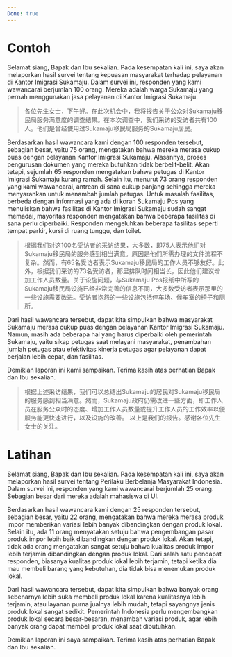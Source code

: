 ```yaml
---
Done: true
---
```


# Contoh

Selamat siang, Bapak dan Ibu sekalian. Pada kesempatan kali ini, saya akan melaporkan hasil survei tentang kepuasan masyarakat terhadap pelayanan di Kantor Imigrasi Sukamaju. Dalam survei ini, responden yang kami wawancarai berjumlah 100 orang. Mereka adalah warga Sukamaju yang pernah menggunakan jasa pelayanan di Kantor Imigrasi Sukamaju.

> 各位先生女士，下午好。在此次机会中，我将报告关于公众对Sukamaju移民局服务满意度的调查结果。在本次调查中，我们采访的受访者共有100人。他们是曾经使用过Sukamaju移民局服务的Sukamaju居民。

Berdasarkan hasil wawancara kami dengan 100 responden tersebut, sebagian besar, yaitu 75 orang, mengatakan bahwa mereka merasa cukup puas dengan pelayanan Kantor Imigrasi Sukamaju. Alasannya, proses pengurusan dokumen yang mereka butuhkan tidak berbelit-belit. Akan tetapi, sejumlah 65 responden mengatakan bahwa petugas di Kantor Imigrasi Sukamaju kurang ramah. Selain itu, menurut 73 orang responden yang kami wawancarai, antrean di sana cukup panjang sehingga mereka menyarankan untuk menambah jumlah petugas. Untuk masalah fasilitas, berbeda dengan informasi yang ada di koran Sukamaju Pos yang menuliskan bahwa fasilitas di Kantor Imigrasi Sukamaju sudah sangat memadai, mayoritas responden mengatakan bahwa beberapa fasilitas di sana perlu diperbaiki. Responden mengeluhkan beberapa fasilitas seperti tempat parkir, kursi di ruang tunggu, dan toilet.

> 根据我们对这100名受访者的采访结果，大多数，即75人表示他们对Sukamaju移民局的服务感到相当满意。原因是他们所需办理的文件流程不复杂。然而，有65名受访者表示Sukamaju移民局的工作人员不够友好。此外，根据我们采访的73名受访者，那里排队时间相当长，因此他们建议增加工作人员数量。关于设施问题，与Sukamaju Pos报纸中所写的Sukamaju移民局设施已经非常完善的信息不同，大多数受访者表示那里的一些设施需要改进。受访者抱怨的一些设施包括停车场、候车室的椅子和厕所。

Dari hasil wawancara tersebut, dapat kita simpulkan bahwa masyarakat Sukamaju merasa cukup puas dengan pelayanan Kantor Imigrasi Sukamaju. Namun, masih ada beberapa hal yang harus diperbaiki oleh pemerintah Sukamaju, yaitu sikap petugas saat melayani masyarakat, penambahan jumlah petugas atau efektivitas kinerja petugas agar pelayanan dapat berjalan lebih cepat, dan fasilitas.

Demikian laporan ini kami sampaikan. Terima kasih atas perhatian Bapak dan Ibu sekalian.

> 根据上述采访结果，我们可以总结出Sukamaju的居民对Sukamaju移民局的服务感到相当满意。然而，Sukamaju政府仍需改进一些方面，即工作人员在服务公众时的态度、增加工作人员数量或提升工作人员的工作效率以便服务能更快速进行，以及设施的改善。
> 以上是我们的报告。感谢各位先生女士的关注。

# Latihan

Selamat siang, Bapak dan Ibu sekalian. Pada kesempatan kali ini, saya akan melaporkan hasil survei tentang Perilaku Berbelanja Masyarakat Indonesia. Dalam survei ini, responden yang kami wawancarai berjumlah 25 orang. Sebagian besar dari mereka adalah mahasiswa di UI.

Berdasarkan hasil wawancara kami dengan 25 responden tersebut, sebagian besar, yaitu 22 orang, mengatakan bahwa mereka merasa produk impor memberikan variasi lebih banyak dibandingkan dengan produk lokal. Selain itu, ada 11 orang menyatakan setuju bahwa pengembangan pasar produk impor lebih baik dibandingkan dengan produk lokal. Akan tetapi, tidak ada orang mengatakan sangat setuju bahwa kualitas produk impor lebih terjamin dibandingkan dengan produk lokal. Dari salah satu pendapat responden, biasanya kualitas produk lokal lebih terjamin, tetapi ketika dia mau membeli barang yang kebutuhan, dia tidak bisa menemukan produk lokal.

Dari hasil wawancara tersebut, dapat kita simpulkan bahwa banyak orang sebenarnya lebih suka membeli produk lokal karena kualitasnya lebih terjamin, atau layanan purna jualnya lebih mudah, tetapi sayangnya jenis produk lokal sangat sedikit. Pemerintah Indonesia perlu mengembangkan produk lokal secara besar-besaran, menambah variasi produk, agar lebih banyak orang dapat membeli produk lokal saat dibutuhkan.

Demikian laporan ini saya sampaikan. Terima kasih atas perhatian Bapak dan Ibu sekalian.
